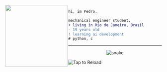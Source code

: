 <img align="left" height="200" src="https://media.giphy.com/media/ao9DUiTKH60XS/giphy.gif"/>

```diff
hi, im Pedro.

mechanical engineer student.
+ living in Rio de Janeiro, Brasil
- 19 years old
! learning ai development
# python, c
```
------

<p align="center">
  <img src="https://github.com/sourabmaity/sourabmaity/blob/output/github-contribution-grid-snake.svg" alt="snake"></center>
</p>


![Tap to Reload](https://metrics.lecoq.io/brpedro13?template=classic&base.header=0&base.metadata=0&isocalendar=1&languages=1&isocalendar.duration=half-year&languages.limit=8&languages.sections=most-used&languages.colors=github&languages.threshold=0%25&languages.indepth=false&languages.recent.load=300&languages.recent.days=14)
